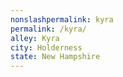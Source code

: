 ```yaml
---
﻿nonslashpermalink: kyra
permalink: /kyra/
alley: Kyra
city: Holderness
state: New Hampshire
---
```

